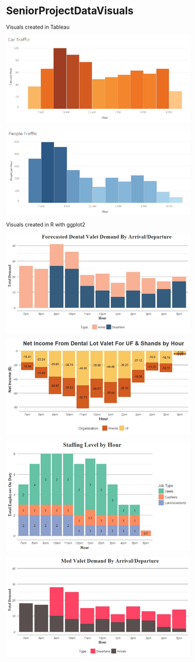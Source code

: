 # SeniorProjectDataVisuals

Visuals created in Tableau

![carTriffic](https://github.com/DanOKeefe/SeniorProjectDataVisuals/blob/master/carTraffic.PNG)

![peopleTraffic](https://github.com/DanOKeefe/SeniorProjectDataVisuals/blob/master/peopleTraffic.PNG)

Visuals created in R with ggplot2

![DentalValetDemand](https://github.com/DanOKeefe/SeniorProjectDataVisuals/blob/master/DentalValetDemandPandD.jpeg)

![ForecastedNetIncome](https://github.com/DanOKeefe/SeniorProjectDataVisuals/blob/master/NetIncome.jpeg)

![StaffScheduled](https://github.com/DanOKeefe/SeniorProjectDataVisuals/blob/master/ValetStaffingLevels.jpeg)

![MedValetDemand](https://github.com/DanOKeefe/SeniorProjectDataVisuals/blob/master/medComparedToDental.jpeg)
